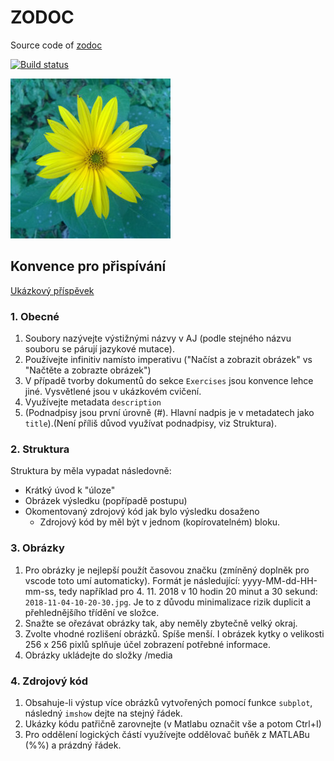 # ZODOC

Source code of [zodoc](https://tesar-tech.github.io/zodoc/docs/)

[![Build status](https://ci.appveyor.com/api/projects/status/r4w78a1eurq9ktnk?svg=true)](https://ci.appveyor.com/project/tesar-tech/zodoc)

![](input/assets/img/kytka256.jpg)

## Konvence pro přispívání

[Ukázkový příspěvek](https://tesar-tech.github.io/zodoc/docs/cs/selective_blur)

### 1. Obecné

1. Soubory nazývejte výstižnými názvy v AJ (podle stejného názvu souboru se párují jazykové mutace).
2. Používejte infinitiv namísto imperativu ("Načíst a zobrazit obrázek" vs "Načtěte a zobrazte obrázek")
3. V případě tvorby dokumentů do sekce `Exercises` jsou konvence lehce jiné. Vysvětlené jsou v ukázkovém cvičení.
4. Využívejte metadata `description`
5. (Podnadpisy jsou první úrovně (#). Hlavní nadpis je v metadatech jako `title`).(Není příliš důvod využívat podnadpisy, viz Struktura).

### 2. Struktura

Struktura by měla vypadat následovně:

- Krátký úvod k "úloze"
- Obrázek výsledku (popřípadě postupu)
- Okomentovaný zdrojový kód jak bylo výsledku dosaženo
  - Zdrojový kód by měl být v jednom (kopírovatelném) bloku.

### 3. Obrázky

1. Pro obrázky je nejlepší použít časovou značku (zmíněný doplněk pro vscode toto umí automaticky). Formát je následující: yyyy-MM-dd-HH-mm-ss, tedy například pro 4. 11. 2018 v 10 hodin 20 minut a 30 sekund:  `2018-11-04-10-20-30.jpg`. Je to z důvodu minimalizace rizik duplicit a přehlednějšího třídění ve složce.
2. Snažte se ořezávat obrázky tak, aby neměly zbytečně velký okraj.
3. Zvolte vhodné rozlišení obrázků. Spíše menší. I obrázek kytky o velikosti 256 x 256 pixlů splňuje účel zobrazení potřebné informace.
4. Obrázky ukládejte do složky /media

### 4. Zdrojový kód

1. Obsahuje-li výstup více obrázků vytvořených pomocí funkce `subplot`, následný `imshow` dejte na stejný řádek.
2. Ukázky kódu patřičně zarovnejte (v Matlabu označit vše a potom Ctrl+I)
3. Pro oddělení logických částí využívejte oddělovač buňěk z MATLABu (%%) a prázdný řádek.
